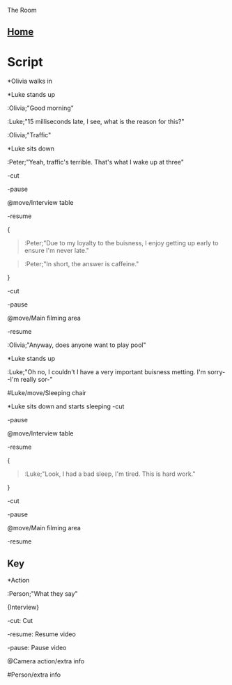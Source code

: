 The Room

## [Home](index)

# Script

\*Olivia walks in

\*Luke stands up

:Olivia;"Good morning"

:Luke;"15 milliseconds late, I see, what is the reason for this?"

:Olivia;"Traffic"

\*Luke sits down

:Peter;"Yeah, traffic's terrible. That's what I wake up at three"

-cut

-pause

@move/Interview table

-resume

{

> :Peter;"Due to my loyalty to the buisness, I enjoy getting up early to ensure I'm never late."
  
> :Peter;"In short, the answer is caffeine."

}

-cut

-pause

@move/Main filming area

-resume

:Olivia;"Anyway, does anyone want to play pool"

\*Luke stands up

:Luke;"Oh no, I couldn't I have a very important buisness metting. I'm sorry--I'm really sor-"

#Luke/move/Sleeping chair

\*Luke sits down and starts sleeping
-cut

-pause

@move/Interview table

-resume

{

> :Luke;"Look, I had a bad sleep, I'm tired. This is hard work."
  
}

-cut

-pause

@move/Main filming area

-resume

## Key
\*Action

:Person;"What they say"

{Interview}

-cut: Cut

-resume: Resume video

-pause: Pause video

@Camera action/extra info

#Person/extra info
